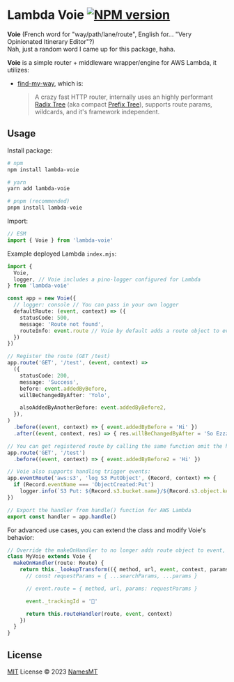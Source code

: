 # Lambda Voie [![NPM version](https://img.shields.io/npm/v/lambda-voie?color=a1b858&label=)](https://www.npmjs.com/package/lambda-voie)

**Voie** (French word for "way/path/lane/route", English for... "Very Opinionated Itinerary Editor"?)  
Nah, just a random word I came up for this package, haha.  

**Voie** is a simple router + middleware wrapper/engine for AWS Lambda, it utilizes:
+ [find-my-way](https://github.com/delvedor/find-my-way), which is:  
  > A crazy fast HTTP router, internally uses an highly performant [Radix Tree](https://en.wikipedia.org/wiki/Radix_tree) (aka compact [Prefix Tree](https://en.wikipedia.org/wiki/Trie)), supports route params, wildcards, and it's framework independent.

## Usage

Install package:

```sh
# npm
npm install lambda-voie

# yarn
yarn add lambda-voie

# pnpm (recommended)
pnpm install lambda-voie
```

Import:

```ts
// ESM
import { Voie } from 'lambda-voie'
```

Example deployed Lambda `index.mjs`:
```ts
import {
  Voie,
  logger, // Voie includes a pino-logger configured for Lambda
} from 'lambda-voie'

const app = new Voie({
  // logger: console // You can pass in your own logger
  defaultRoute: (event, context) => ({
    statusCode: 500,
    message: 'Route not found',
    routeInfo: event.route // Voie by default adds a route object to event for easy access: { method, path, params }
  })
})

// Register the route (GET /test)
app.route('GET', '/test', (event, context) =>
  ({
    statusCode: 200,
    message: 'Success',
    before: event.addedByBefore,
    willBeChangedByAfter: 'Yolo',

    alsoAddedByAnotherBefore: event.addedByBefore2,
  }),
)
  .before((event, context) => { event.addedByBefore = 'Hi' })
  .after((event, context, res) => { res.willBeChangedByAfter = 'So Ezzzz' })

// You can get registered route by calling the same function omit the handler:
app.route('GET', '/test')
  .before((event, context) => { event.addedByBefore2 = 'Hi' })

// Voie also supports handling trigger events:
app.eventRoute('aws:s3', 'log S3 PutObject', (Record, context) => {
  if (Record.eventName === 'ObjectCreated:Put')
    logger.info(`S3 Put: ${Record.s3.bucket.name}/${Record.s3.object.key}`)
})

// Export the handler from handle() function for AWS Lambda
export const handler = app.handle()
```

For advanced use cases, you can extend the class and modify Voie's behavior:
```ts
// Override the makeOnHandler to no longer adds route object to event, and instead adds a tracking ID
class MyVoie extends Voie {
  makeOnHandler(route: Route) {
    return this._lookupTransform(({ method, url, event, context, params, store, searchParams }) => {
      // const requestParams = { ...searchParams, ...params }

      // event.route = { method, url, params: requestParams }

      event._trackingId = '🦄'

      return this.routeHandler(route, event, context)
    })
  }
}
```

## License

[MIT](./LICENSE) License © 2023 [NamesMT](https://github.com/NamesMT)
